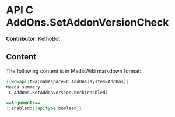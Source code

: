 # API C AddOns.SetAddonVersionCheck

**Contributor:** KethoBot

## Content

The following content is in MediaWiki markdown format:

```mediawiki
{{wowapi|t=a|namespace=C_AddOns|system=AddOns}}
Needs summary.
 C_AddOns.SetAddonVersionCheck(enabled)

==Arguments==
:;enabled:{{apitype|boolean}}
```